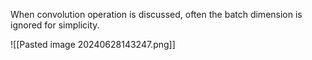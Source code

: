 When convolution operation is discussed, often the batch dimension is ignored for simplicity. 


![[Pasted image 20240628143247.png]]
